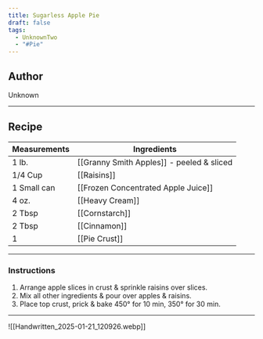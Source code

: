 ```yaml
---
title: Sugarless Apple Pie
draft: false
tags:
  - UnknownTwo
  - "#Pie"
---
```

## Author
Unknown
___
## Recipe

| Measurements | Ingredients               |
| :----------- | ------------------------- |
|1 lb.|[[Granny Smith Apples]] - peeled & sliced|
|1/4 Cup|[[Raisins]]|
|1 Small can|[[Frozen Concentrated Apple Juice]]|
|4 oz.|[[Heavy Cream]]|
|2 Tbsp|[[Cornstarch]]|
|2 Tbsp|[[Cinnamon]]|
|1|[[Pie Crust]]
___
### Instructions
1. Arrange apple slices in crust & sprinkle raisins over slices.
2. Mix all other ingredients & pour over apples & raisins.
3. Place top crust, prick & bake 450° for 10 min, 350° for 30 min.
___
![[Handwritten_2025-01-21_120926.webp]]